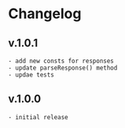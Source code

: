# Changelog
## v.1.0.1
    - add new consts for responses
    - update parseResponse() method
    - updae tests
## v.1.0.0
    - initial release